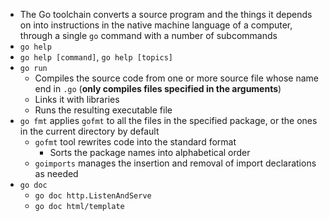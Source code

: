 - The Go toolchain converts a source program and the things it depends on into instructions in the native machine language of a computer, through a single `go` command with a number of subcommands
- `go help`
- `go help [command]`, `go help [topics]`
- `go run`
    - Compiles the source code from one or more source file whose name end in `.go` (**only compiles files specified in the arguments**)
    - Links it with libraries
    - Runs the resulting executable file
- `go fmt` applies `gofmt` to all the files in the specified package, or the ones in the current directory by default
    - `gofmt` tool rewrites code into the standard format
        - Sorts the package names into alphabetical order
    - `goimports` manages the insertion and removal of import declarations as needed
- `go doc`
    - `go doc http.ListenAndServe`
    - `go doc html/template`
